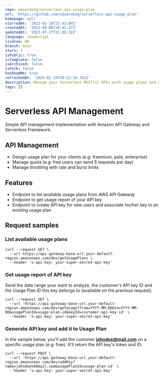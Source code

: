```yaml
---
repo: eduardo3g/serverless-api-usage-plan
url: 'https://github.com/eduardo3g/serverless-api-usage-plan'
homepage: null
starredAt: '2022-02-18T22:43:04Z'
createdAt: '2021-08-06T20:42:37Z'
updatedAt: '2023-07-27T21:05:32Z'
language: JavaScript
license: NA
branch: main
stars: 3
isPublic: true
isTemplate: false
isArchived: false
isFork: false
hasReadMe: true
refreshedAt: '2025-02-25T20:22:16.761Z'
description: Manage your Serverless RESTful APIs with usage plans and API keys.
tags: []
---
```


# Serverless API Management

Simple API management implementation with Amazon API Gateway and Serverless Framework.

## API Management
- Design usage plan for your clients (e.g: freemium, paid, enterprise)
- Manage quota (e.g: free users can send 5 requests per day)
- Manage throttling with rate and burst limits

## Features
- Endpoint to list available usage plans from AWS API Gateway
- Endpoint to get usage report of your API key
- Endpoint to create API key for new users and associate his/her key to an existing usage plan

## Request samples

### List available usage plans

```
curl --request GET \
  --url https://api-gateway-base-url.your-default-region.amazonaws.com/dev/getUsagePlans \
  --header 'x-api-key: your-super-secret-api-key'
```

### Get usage report of API key

Send the date range your want to analyze, the customer's API key ID and the Usage Plan ID this key belongs to (available on the previous request).

```
curl --request GET \
  --url 'https://api-gateway-base-url.your-default-region.amazonaws.com/dev/getUsage?from=YYYY-MM-DD&to=YYYY-MM-DD&usagePlanId=usage-plan-id&keyId=customer-api-key-id' \
  --header 'x-api-key: your-super-secret-api-key'
```

### Generate API key and add it to Usage Plan

In the sample below, you'll add the customer <b>johndoe@mail.com</b> on a specific usage plan (e.g: free). It'll return the API key's token and ID.

```
curl --request POST \
  --url 'https://api-gateway-base-url.your-default-region.amazonaws.com/dev/addKey?name=johndoe%40mail.com&usagePlanId=usage-plan-id' \
  --header 'x-api-key: your-super-secret-api-key'
```

